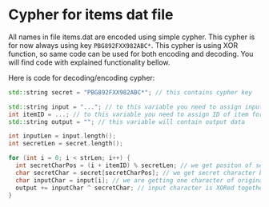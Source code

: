 # Cypher for items dat file

All names in file items.dat are encoded using simple cypher. This cypher is for now always using key `PBG892FXX982ABC*`. This cypher is using XOR function, so same code can be used for both encoding and decoding. You will find code with explained functionality bellow.


Here is code for decoding/encoding cypher:
```CPP
std::string secret = "PBG892FXX982ABC*"; // this contains cypher key

std::string input = "..."; // to this variable you need to assign input data
int itemID = ...; // to this variable you need to assign ID of item for which you are encoding/decoding data
std::string output = ""; // this variable will contain output data

int inputLen = input.length();
int secretLen = secret.length();

for (int i = 0; i < strLen; i++) {
  int secretCharPos = (i + itemID) % secretLen; // we get positon of secret character by adding together position of orginal character and item ID, on top of this is applied modulo with value of length of secret text
  char secretChar = secret[secretCharPos]; // we get secret character based on position which we calculated
  char inputChar = input[i]; // we are getting one character of original data each time we execute this loop
  output += inputChar ^ secretChar; // input character is XORed together with character of secret text, which gives us final output character
}
```